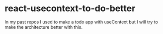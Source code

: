 # react-usecontext-to-do-better
In my past repos I used to make a todo app with useContext but I will try to make the architecture better with this.

